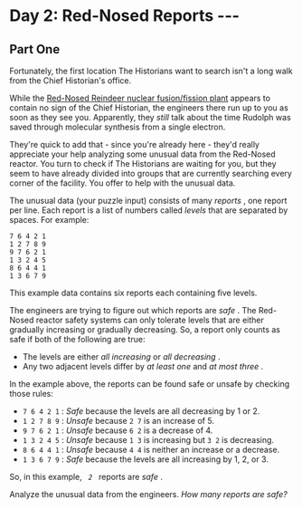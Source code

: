 # Day 2: Red-Nosed Reports ---
## Part One

Fortunately, the first location The Historians want to search isn't a
long walk from the Chief Historian's office.

While the [Red-Nosed Reindeer nuclear fusion/fission
plant](/2015/day/19) appears to contain no sign of the Chief Historian,
the engineers there run up to you as soon as they see you. Apparently,
they *still* talk about the time Rudolph was saved through molecular
synthesis from a single electron.

They're quick to add that - since you're already here - they'd really
appreciate your help analyzing some unusual data from the Red-Nosed
reactor. You turn to check if The Historians are waiting for you, but
they seem to have already divided into groups that are currently
searching every corner of the facility. You offer to help with the
unusual data.

The unusual data (your puzzle input) consists of many *reports* , one
report per line. Each report is a list of numbers called *levels* that
are separated by spaces. For example:

    7 6 4 2 1
    1 2 7 8 9
    9 7 6 2 1
    1 3 2 4 5
    8 6 4 4 1
    1 3 6 7 9

This example data contains six reports each containing five levels.

The engineers are trying to figure out which reports are *safe* . The
Red-Nosed reactor safety systems can only tolerate levels that are
either gradually increasing or gradually decreasing. So, a report only
counts as safe if both of the following are true:

- The levels are either *all increasing* or *all decreasing* .
- Any two adjacent levels differ by *at least one* and *at most three* .

In the example above, the reports can be found safe or unsafe by
checking those rules:

- ` 7 6 4 2 1 ` : *Safe* because the levels are all decreasing by 1 or
  2.
- ` 1 2 7 8 9 ` : *Unsafe* because ` 2 7 ` is an increase of 5.
- ` 9 7 6 2 1 ` : *Unsafe* because ` 6 2 ` is a decrease of 4.
- ` 1 3 2 4 5 ` : *Unsafe* because ` 1 3 ` is increasing but ` 3 2 ` is
  decreasing.
- ` 8 6 4 4 1 ` : *Unsafe* because ` 4 4 ` is neither an increase or a
  decrease.
- ` 1 3 6 7 9 ` : *Safe* because the levels are all increasing by 1, 2,
  or 3.

So, in this example, ` `*`2`*` ` reports are *safe* .

Analyze the unusual data from the engineers. *How many reports are
safe?*
